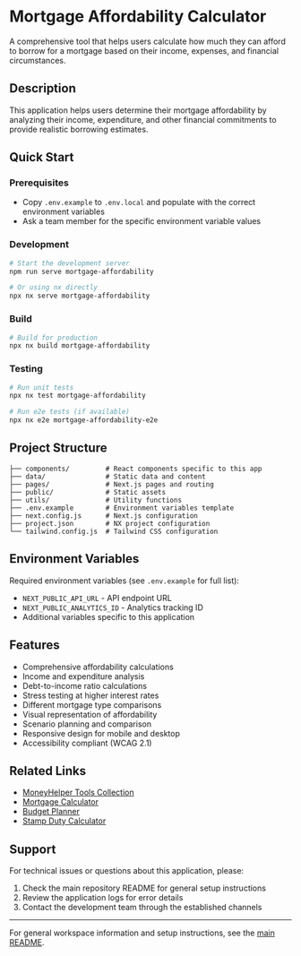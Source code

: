 # Mortgage Affordability Calculator

A comprehensive tool that helps users calculate how much they can afford to borrow for a mortgage based on their income, expenses, and financial circumstances.

## Description

This application helps users determine their mortgage affordability by analyzing their income, expenditure, and other financial commitments to provide realistic borrowing estimates.

## Quick Start

### Prerequisites

- Copy `.env.example` to `.env.local` and populate with the correct environment variables
- Ask a team member for the specific environment variable values

### Development

```bash
# Start the development server
npm run serve mortgage-affordability

# Or using nx directly
npx nx serve mortgage-affordability
```

### Build

```bash
# Build for production
npx nx build mortgage-affordability
```

### Testing

```bash
# Run unit tests
npx nx test mortgage-affordability

# Run e2e tests (if available)
npx nx e2e mortgage-affordability-e2e
```

## Project Structure

```
├── components/         # React components specific to this app
├── data/               # Static data and content
├── pages/              # Next.js pages and routing
├── public/             # Static assets
├── utils/              # Utility functions
├── .env.example        # Environment variables template
├── next.config.js      # Next.js configuration
├── project.json        # NX project configuration
└── tailwind.config.js  # Tailwind CSS configuration
```

## Environment Variables

Required environment variables (see `.env.example` for full list):

- `NEXT_PUBLIC_API_URL` - API endpoint URL
- `NEXT_PUBLIC_ANALYTICS_ID` - Analytics tracking ID
- Additional variables specific to this application

## Features

- Comprehensive affordability calculations
- Income and expenditure analysis
- Debt-to-income ratio calculations
- Stress testing at higher interest rates
- Different mortgage type comparisons
- Visual representation of affordability
- Scenario planning and comparison
- Responsive design for mobile and desktop
- Accessibility compliant (WCAG 2.1)

## Related Links

- [MoneyHelper Tools Collection](../moneyhelper-tools/)
- [Mortgage Calculator](../mortgage-calculator/)
- [Budget Planner](../budget-planner/)
- [Stamp Duty Calculator](../stamp-duty-calculator/)

## Support

For technical issues or questions about this application, please:

1. Check the main repository README for general setup instructions
2. Review the application logs for error details
3. Contact the development team through the established channels

---

For general workspace information and setup instructions, see the [main README](../../README.md).
